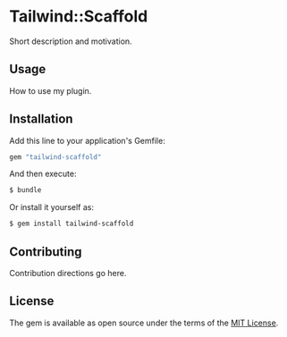 # Tailwind::Scaffold
Short description and motivation.

## Usage
How to use my plugin.

## Installation
Add this line to your application's Gemfile:

```ruby
gem "tailwind-scaffold"
```

And then execute:
```bash
$ bundle
```

Or install it yourself as:
```bash
$ gem install tailwind-scaffold
```

## Contributing
Contribution directions go here.

## License
The gem is available as open source under the terms of the [MIT License](https://opensource.org/licenses/MIT).
